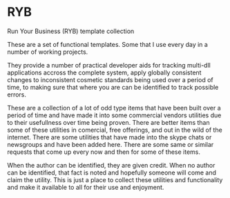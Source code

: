 # RYB
Run Your Business (RYB) template collection

These are a set of functional templates. Some that I use every day in a number of working projects.

They provide a number of practical developer aids for tracking multi-dll applications accross the complete system, apply globally consistent changes to inconsistent cosmetic standards being used over a period of time, to making sure that where you are can be identified to track possible errors. 

These are a collection of a lot of odd type items that have been built over a period of time and have made it into some commercial vendors utilities due to their usefullness over time being proven. There are better items than some of these utilities in comercial, free offerings, and out in the wild of the internet. There are some utilities that have made into the skype chats or newsgroups and have been added here. There are some same or similar requests that come up every now and then for some of these items. 

When the author can be identified, they are given credit. When no author can be identified, that fact is noted and hopefully someone will come and claim the utility. This is just a place to collect these utilities and functionality and make it available to all for their use and enjoyment. 

